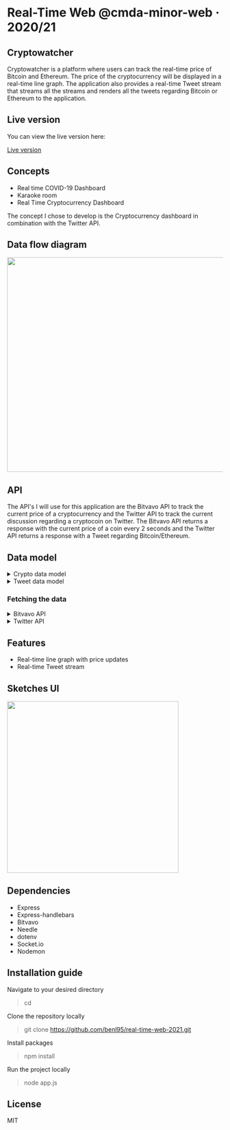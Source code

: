 # Real-Time Web @cmda-minor-web · 2020/21

## Cryptowatcher

Cryptowatcher is a platform where users can track the real-time price of Bitcoin
and Ethereum. The price of the cryptocurrency will be displayed in a real-time
line graph. The application also provides a real-time Tweet stream that streams
all the streams and renders all the tweets regarding Bitcoin or Ethereum to the
application.

## Live version

You can view the live version here:

[Live version](https://rtw-cryptowatcher.herokuapp.com/)

## Concepts

-   Real time COVID-19 Dashboard
-   Karaoke room
-   Real Time Cryptocurrency Dashboard

The concept I chose to develop is the Cryptocurrency dashboard in combination
with the Twitter API.

## Data flow diagram

<img src="https://user-images.githubusercontent.com/43675725/119106701-df1df600-ba1e-11eb-9883-e7da57424a79.jpg" width="900" height="500">

## API

The API's I will use for this application are the Bitvavo API to track the
current price of a cryptocurrency and the Twitter API to track the current
discussion regarding a cryptocoin on Twitter. The Bitvavo API returns a response
with the current price of a coin every 2 seconds and the Twitter API returns a
response with a Tweet regarding Bitcoin/Ethereum.

## Data model

<details>
<summary>Crypto data model</summary>

```json
{
	"eth": {
		"price": [
			{ "price": "2231.8", "time": "08:28:04" },
			{ "price": "2231.8", "time": "08:28:06" },
			{ "price": "2232.7", "time": "08:28:08" },
			{ "price": "2232.7", "time": "08:28:10" },
			{ "price": "2235.3", "time": "08:28:12" },
			{ "price": "2235.3", "time": "08:28:14" },
			{ "price": "2235.3", "time": "08:28:16" },
			{ "price": "2235.3", "time": "08:28:18" },
			{ "price": "2235.3", "time": "08:28:20" },
			{ "price": "2235.3", "time": "08:28:22" },
			{ "price": "2235.3", "time": "08:28:24" },
			{ "price": "2235.3", "time": "08:28:26" },
			{ "price": "2235.3", "time": "08:28:28" },
			{ "price": "2237.3", "time": "08:28:30" },
			{ "price": "2237", "time": "08:28:32" },
			{ "price": "2237", "time": "08:28:34" },
			{ "price": "2236.1", "time": "08:28:36" },
			{ "price": "2236.1", "time": "08:28:38" },
			{ "price": "2236.1", "time": "08:28:40" },
			{ "price": "2235.2", "time": "08:28:42" },
			{ "price": "2231.6", "time": "08:28:45" },
			{ "price": "2231.6", "time": "08:28:46" },
			{ "price": "2231.6", "time": "08:28:49" },
			{ "price": "2231.4", "time": "08:28:51" },
			{ "price": "2231.4", "time": "08:28:53" },
			{ "price": "2231.4", "time": "08:28:54" },
			{ "price": "2231.4", "time": "08:28:57" },
			{ "price": "2231.4", "time": "08:28:59" },
			{ "price": "2234.2", "time": "08:29:01" },
			{ "price": "2234.2", "time": "08:29:03" },
			{ "price": "2233.2", "time": "08:29:05" }
		]
	},
	"btc": {
		"price": [
			{ "price": "32508", "time": "08:28:04" },
			{ "price": "32510", "time": "08:28:06" },
			{ "price": "32515", "time": "08:28:08" },
			{ "price": "32515", "time": "08:28:10" },
			{ "price": "32515", "time": "08:28:12" },
			{ "price": "32515", "time": "08:28:14" },
			{ "price": "32549", "time": "08:28:16" },
			{ "price": "32549", "time": "08:28:18" },
			{ "price": "32549", "time": "08:28:20" },
			{ "price": "32548", "time": "08:28:22" },
			{ "price": "32548", "time": "08:28:24" },
			{ "price": "32548", "time": "08:28:26" },
			{ "price": "32548", "time": "08:28:28" },
			{ "price": "32548", "time": "08:28:31" },
			{ "price": "32548", "time": "08:28:33" },
			{ "price": "32548", "time": "08:28:35" },
			{ "price": "32548", "time": "08:28:37" },
			{ "price": "32549", "time": "08:28:39" },
			{ "price": "32549", "time": "08:28:41" },
			{ "price": "32549", "time": "08:28:43" },
			{ "price": "32549", "time": "08:28:45" },
			{ "price": "32549", "time": "08:28:47" },
			{ "price": "32549", "time": "08:28:49" },
			{ "price": "32533", "time": "08:28:51" },
			{ "price": "32533", "time": "08:28:53" },
			{ "price": "32533", "time": "08:28:55" },
			{ "price": "32533", "time": "08:28:57" },
			{ "price": "32533", "time": "08:28:59" },
			{ "price": "32537", "time": "08:29:01" },
			{ "price": "32537", "time": "08:29:03" },
			{ "price": "32537", "time": "08:29:05" }
		]
	}
}
```

</details>

<details>
	<summary>Tweet data model</summary>

```json
{
	"tweets": [
		{
			"tweet": "RT @Moonshot7161969: @elonmusk @heydave7 #IOTA vs #ADA vs #BTC vs #ETH https://t.co/L7pFQOokm4",
			"time": "23:52:17"
		},
		{
			"tweet": "RT @AngeL_QueeN815: $100 in 24 Hours ⏰\n\n☑️ RT + Join TG (Post Proof)\nhttps://t.co/mveocVtyzb\n\nTheir token mission is to end Elon's influenc…",
			"time": "08:28:44"
		},
		{
			"tweet": "RT @itsprettyjamie: $50 in 24hrs\n\n- RT\n- Join TG + Post proof\n\nTG: https://t.co/1mZSAQa1gL\n\nTheir token mission is to end Elon's influence…",
			"time": "08:28:44"
		},
		{
			"tweet": "RT @DogelonMars: We thought we would do a couple more passes over Earth before we took off to Mars.  We're airdropping 24,521,824,423 $ELON…",
			"time": "08:28:45"
		},
		{
			"tweet": "Pro Darth tip #2\n\nhttps://t.co/reVCGivTI5\n\nhttps://t.co/zm0oNT1sjV\n\nhttps://t.co/hAFOHl2LvC\n\n@Darth_Elon @elonmusk @bscbombs @GeorgeLucasILM @HamillHimself @jakepaul @SpaceX @Tesla @PancakeSwap https://t.co/rVDwpDBVx6",
			"time": "08:28:46"
		},
		{ "tweet": "#KISHU https://t.co/DN4VLmyPJ4", "time": "08:28:46" },
		{
			"tweet": "#TTT ATH🚀🚀🚀🎉🎉🎉\n\n#TheTransferToken\n#The Transfer Token\n#BTC\n#ETH\n#仮想通貨 https://t.co/KUJUsptuB8",
			"time": "08:28:46"
		},
		{
			"tweet": "RT @cryptowhitewalk: $ETH #Ethereum \nit needs to break this parabola and close above the blue box soon https://t.co/0gCuid5Hxf",
			"time": "08:28:46"
		},
		{
			"tweet": "RT @cryptovenizo: $100 to one random person in 24 hours\n\n✓ RT this\n✓ Join TG + Post proof\n\nTG: https://t.co/vwjYLsbvFK \n\nTheir token missio…",
			"time": "08:28:46"
		},
		{
			"tweet": "@Crypto888crypto https://t.co/YG5bzBjilA this also needs some love :)",
			"time": "08:28:46"
		},
		{
			"tweet": "Elon mowaa carefull!😂💤\n#NotaTweetInvestor \n@elonmusk @Bitcoin @dogecoin @ShibainuCoin",
			"time": "08:28:47"
		},
		{
			"tweet": "RT @wallstwolverine: Soy el Elon Musk español, sí.",
			"time": "08:28:47"
		},
		{
			"tweet": "RT @bricepromos: $75 to one random person in 16hrs \n\nRT &amp; follow me + @Cheecoin + RT Their 📌\n\n$ETH #Ethereum #ERC20 #BNB    #Sushiswap #Uni…",
			"time": "08:28:47"
		},
		{
			"tweet": "Awesome project 🖤🖤🖤🖤\n@SubhoDi60419393 @Indroni96300340 https://t.co/Ro65phIQOH",
			"time": "08:28:47"
		},
		{
			"tweet": "Yo aquí solo veo oportunidades 👁 \n\n$VRA #Bitcoin #ETH $CHZ #BNB $UBX $EWT $BEPRO $MTV $BTT $LINK $XRP $ADA $LINK  $TEL $ACE $TRIAS $EQZ $POLX $TLOS $PDEX https://t.co/RARwSfVLuu",
			"time": "08:28:47"
		},
		{
			"tweet": "Küresel piyasalar ABD tahvil ihalesi ile sakinleşti.\n\n#forex #forextrade #fx #Brent #dowjones #dax #NASDAQ #Bitcoin #BTC #XRP #BNB #Ripple #Ethereum  #etherium #nftart  #viop #borsa #bist100 #cryptocurrency #onsaltın #ingiltere https://t.co/uRLDfRLJtJ https://t.co/tYlxBACB0f",
			"time": "08:28:48"
		},
		{
			"tweet": "@elonmusk @teslaownersSV We losing our monies because of you Elon",
			"time": "08:28:48"
		}
	]
}
```

</details>

### Fetching the data

<details>
<summary>Bitvavo API</summary>
<br>
Fetching data:

```js
	bitvavoSocket.on('tickerPrice', res => {
		const dataModel = getDataFile('data.json');

		const eth = dataModel.eth.price;
		const btc = dataModel.btc.price;

		if (res.market === 'BTC-EUR') {
			const object = {
				price: res.price,
				time: new Date().toLocaleTimeString(),
			};

			btc.length >= 30
				? shiftAndPushDataModel(dataModel, btc, object)
				: pushDataModel(dataModel, btc, object);
		} else {
			const object = {
				price: res.price,
				time: new Date().toLocaleTimeString(),
			};

			eth.length >= 30
				? shiftAndPushDataModel(dataModel, eth, object)
				: pushDataModel(dataModel, eth, object);
		}
	});
}
```

<br>
Response:

```json
[
	{
		"market": "BTC-EUR",
		"price": "5003.2"
	}
]
```

</details>

<details>
<summary>Twitter API</summary>
<br>
Fetching the data:

```js
function streamTweets(retryAttempt) {
	const stream = needle.get(streamURL, {
		headers: {
			Authorization: `Bearer ${token}`,
		},
	});

	stream.on('data', chunk => {
		try {
			const dataModel = getDataFile('tweets.json');
			const { tweets } = dataModel;

			if (tweets.length === 60) {
				stream.close();
			} else {
				const tweet = JSON.parse(chunk);
				const { text } = tweet.data;

				const object = {
					tweet: text,
					time: new Date().toLocaleTimeString(),
				};

				tweets.push(object);
				writeData(dataModel, 'tweets.json');
			}

			retryAttempt = 0;
		} catch (error) {
			if (
				chunk.detail ===
				'This stream is currently at the maximum allowed connection limit.'
			) {
				console.log(chunk.detail);
				console.error(error);
				stream.close();
			} else {
			}
		}
	});

	return stream;
}
```

<br>
Response:

```json
  "data": [
    {
      "author_id": "2244994945",
      "created_at": "2020-02-14T19:00:55.000Z",
      "id": "1228393702244134912",
      "text": "What did the developer write in their Valentine’s card?\n  \nwhile(true) {\n    I = Love(You);  \n}"
    },
  ]
```

</details>

## Features

-   Real-time line graph with price updates
-   Real-time Tweet stream

## Sketches UI

<img src="https://user-images.githubusercontent.com/43675725/116655424-5a920780-a98b-11eb-8492-8509dd29224d.jpeg" width="400" height="400">

## Dependencies

-   Express
-   Express-handlebars
-   Bitvavo
-   Needle
-   dotenv
-   Socket.io
-   Nodemon

## Installation guide

Navigate to your desired directory

> cd <desired-directory>

Clone the repository locally

> git clone https://github.com/benl95/real-time-web-2021.git

Install packages

> npm install

Run the project locally

> node app.js

## License

MIT

